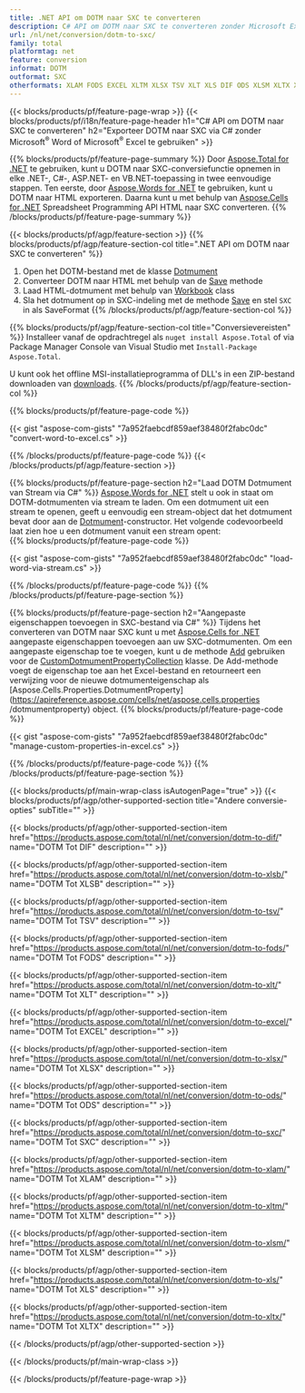 ```yaml
---
title: .NET API om DOTM naar SXC te converteren
description: C# API om DOTM naar SXC te converteren zonder Microsoft Excel of Adobe Reader te gebruiken
url: /nl/net/conversion/dotm-to-sxc/
family: total
platformtag: net
feature: conversion
informat: DOTM
outformat: SXC
otherformats: XLAM FODS EXCEL XLTM XLSX TSV XLT XLS DIF ODS XLSM XLTX XLSB SXC
---
```

{{< blocks/products/pf/feature-page-wrap >}}
{{< blocks/products/pf/i18n/feature-page-header h1="C# API om DOTM naar SXC te converteren" h2="Exporteer DOTM naar SXC via C# zonder Microsoft<sup>&reg;</sup> Word of Microsoft<sup>&reg;</sup> Excel te gebruiken" >}}

{{% blocks/products/pf/feature-page-summary %}}
Door [Aspose.Total for .NET](https://products.aspose.com/total/net/) te gebruiken, kunt u DOTM naar SXC-conversiefunctie opnemen in elke .NET-, C#-, ASP.NET- en VB.NET-toepassing in twee eenvoudige stappen. Ten eerste, door [Aspose.Words for .NET](https://products.aspose.com/words/net/) te gebruiken, kunt u DOTM naar HTML exporteren. Daarna kunt u met behulp van [Aspose.Cells for .NET](https://products.aspose.com/cells/net/) Spreadsheet Programming API HTML naar SXC converteren.
{{% /blocks/products/pf/feature-page-summary  %}}

{{< blocks/products/pf/agp/feature-section >}}
{{% blocks/products/pf/agp/feature-section-col title=".NET API om DOTM naar SXC te converteren" %}}
1. Open het DOTM-bestand met de klasse [Dotmument](https://apireference.aspose.com/words/net/aspose.words/dotmument)
2. Converteer DOTM naar HTML met behulp van de [Save](https://apireference.aspose.com/words/net/aspose.words.dotmument/save/methods/4) methode
3. Laad HTML-dotmument met behulp van [Workbook](https://apireference.aspose.com/cells/net/aspose.cells/workbook) class
4. Sla het dotmument op in SXC-indeling met de methode [Save](https://apireference.aspose.com/cells/net/aspose.cells.workbook/save/methods/4) en stel `SXC` in als SaveFormat
{{% /blocks/products/pf/agp/feature-section-col %}}

{{% blocks/products/pf/agp/feature-section-col title="Conversievereisten" %}}
Installeer vanaf de opdrachtregel als ```nuget install Aspose.Total``` of via Package Manager Console van Visual Studio met ```Install-Package Aspose.Total```.

U kunt ook het offline MSI-installatieprogramma of DLL's in een ZIP-bestand downloaden van [downloads](https://downloads.aspose.com/total/net).
{{% /blocks/products/pf/agp/feature-section-col %}}

{{% blocks/products/pf/feature-page-code %}}

{{< gist "aspose-com-gists" "7a952faebcdf859aef38480f2fabc0dc" "convert-word-to-excel.cs" >}}

{{% /blocks/products/pf/feature-page-code %}}
{{< /blocks/products/pf/agp/feature-section >}}

{{% blocks/products/pf/feature-page-section  h2="Laad DOTM Dotmument van Stream via C#" %}}
[Aspose.Words for .NET](https://products.aspose.com/words/net/) stelt u ook in staat om DOTM-dotmumenten via stream te laden. Om een dotmument uit een stream te openen, geeft u eenvoudig een stream-object dat het dotmument bevat door aan de [Dotmument](https://apireference.aspose.com/words/net/aspose.words/dotmument)-constructor. Het volgende codevoorbeeld laat zien hoe u een dotmument vanuit een stream opent:  
{{% blocks/products/pf/feature-page-code %}}

{{< gist "aspose-com-gists" "7a952faebcdf859aef38480f2fabc0dc" "load-word-via-stream.cs" >}}
{{% /blocks/products/pf/feature-page-code  %}}
{{% /blocks/products/pf/feature-page-section %}}

{{% blocks/products/pf/feature-page-section  h2="Aangepaste eigenschappen toevoegen in SXC-bestand via C#" %}}
Tijdens het converteren van DOTM naar SXC kunt u met [Aspose.Cells for .NET](https://products.aspose.com/cells/net/) aangepaste eigenschappen toevoegen aan uw SXC-dotmumenten. Om een aangepaste eigenschap toe te voegen, kunt u de methode [Add](https://apireference.aspose.com/cells/net/aspose.cells.properties/customdotmumentpropertycollection/methods/add/index) gebruiken voor de [CustomDotmumentPropertyCollection]( https://apireference.aspose.com/cells/net/aspose.cells.properties/customdotmumentpropertycollection) klasse. De Add-methode voegt de eigenschap toe aan het Excel-bestand en retourneert een verwijzing voor de nieuwe dotmumenteigenschap als [Aspose.Cells.Properties.DotmumentProperty](https://apireference.aspose.com/cells/net/aspose.cells.properties /dotmumentproperty) object. 
{{% blocks/products/pf/feature-page-code %}}

{{< gist "aspose-com-gists" "7a952faebcdf859aef38480f2fabc0dc" "manage-custom-properties-in-excel.cs" >}}
{{% /blocks/products/pf/feature-page-code  %}}
{{% /blocks/products/pf/feature-page-section %}}

{{< blocks/products/pf/main-wrap-class isAutogenPage="true" >}}
{{< blocks/products/pf/agp/other-supported-section title="Andere conversie-opties" subTitle="" >}}

{{< blocks/products/pf/agp/other-supported-section-item href="https://products.aspose.com/total/nl/net/conversion/dotm-to-dif/" name="DOTM Tot DIF" description="" >}}

{{< blocks/products/pf/agp/other-supported-section-item href="https://products.aspose.com/total/nl/net/conversion/dotm-to-xlsb/" name="DOTM Tot XLSB" description="" >}}

{{< blocks/products/pf/agp/other-supported-section-item href="https://products.aspose.com/total/nl/net/conversion/dotm-to-tsv/" name="DOTM Tot TSV" description="" >}}

{{< blocks/products/pf/agp/other-supported-section-item href="https://products.aspose.com/total/nl/net/conversion/dotm-to-fods/" name="DOTM Tot FODS" description="" >}}

{{< blocks/products/pf/agp/other-supported-section-item href="https://products.aspose.com/total/nl/net/conversion/dotm-to-xlt/" name="DOTM Tot XLT" description="" >}}

{{< blocks/products/pf/agp/other-supported-section-item href="https://products.aspose.com/total/nl/net/conversion/dotm-to-excel/" name="DOTM Tot EXCEL" description="" >}}

{{< blocks/products/pf/agp/other-supported-section-item href="https://products.aspose.com/total/nl/net/conversion/dotm-to-xlsx/" name="DOTM Tot XLSX" description="" >}}

{{< blocks/products/pf/agp/other-supported-section-item href="https://products.aspose.com/total/nl/net/conversion/dotm-to-ods/" name="DOTM Tot ODS" description="" >}}

{{< blocks/products/pf/agp/other-supported-section-item href="https://products.aspose.com/total/nl/net/conversion/dotm-to-sxc/" name="DOTM Tot SXC" description="" >}}

{{< blocks/products/pf/agp/other-supported-section-item href="https://products.aspose.com/total/nl/net/conversion/dotm-to-xlam/" name="DOTM Tot XLAM" description="" >}}

{{< blocks/products/pf/agp/other-supported-section-item href="https://products.aspose.com/total/nl/net/conversion/dotm-to-xltm/" name="DOTM Tot XLTM" description="" >}}

{{< blocks/products/pf/agp/other-supported-section-item href="https://products.aspose.com/total/nl/net/conversion/dotm-to-xlsm/" name="DOTM Tot XLSM" description="" >}}

{{< blocks/products/pf/agp/other-supported-section-item href="https://products.aspose.com/total/nl/net/conversion/dotm-to-xls/" name="DOTM Tot XLS" description="" >}}

{{< blocks/products/pf/agp/other-supported-section-item href="https://products.aspose.com/total/nl/net/conversion/dotm-to-xltx/" name="DOTM Tot XLTX" description="" >}}



{{< /blocks/products/pf/agp/other-supported-section >}}

{{< /blocks/products/pf/main-wrap-class >}}

{{< /blocks/products/pf/feature-page-wrap >}}